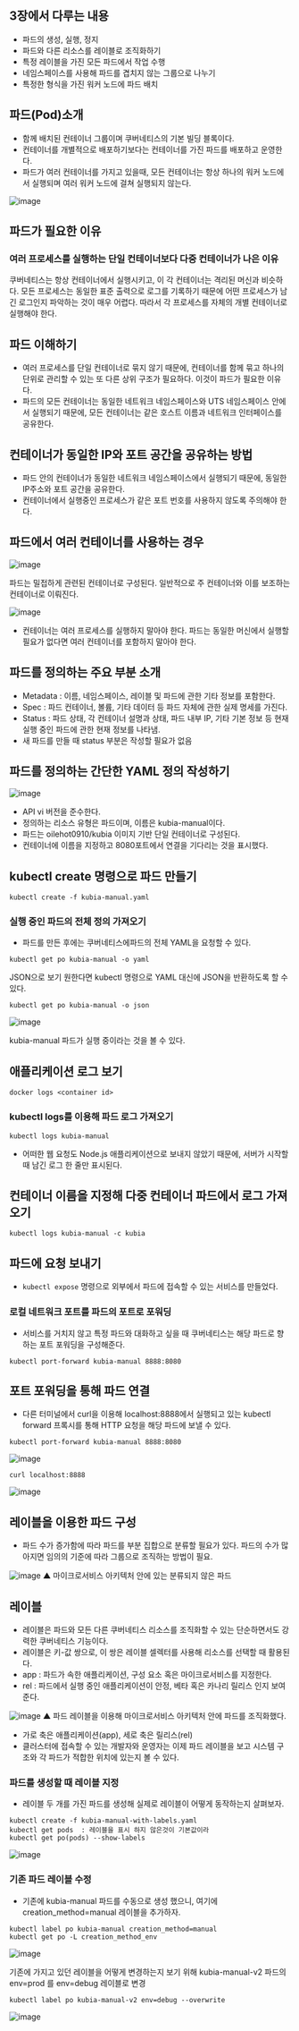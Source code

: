 ## 3장에서 다루는 내용

- 파드의 생성, 실행, 정지
- 파드와 다른 리소스를 레이블로 조직화하기
- 특정 레이블을 가진 모든 파드에서 작업 수행
- 네임스페이스를 사용해 파드를 겹치지 않는 그룹으로 나누기
- 특정한 형식을 가진 워커 노드에 파드 배치

## 파드(Pod)소개
- 함께 배치된 컨테이너 그룹이며 쿠버네티스의 기본 빌딩 블록이다.
- 컨테이너를 개별적으로 배포하기보다는 컨테이너를 가진 파드를 배포하고 운영한다.
- 파드가 여러 컨테이너를 가지고 있을때, 모든 컨테이너는 항상 하나의 워커 노드에서 실행되며 여러 워커 노드에 걸쳐 실행되지 않는다.

![image](https://user-images.githubusercontent.com/81672260/147723747-e4e1a04d-7d55-48cf-864a-75d05fdf7ae0.png)

## 파드가 필요한 이유
### 여러 프로세스를 실행하는 단일 컨테이너보다 다중 컨테이너가 나은 이유

쿠버네티스는 항상 컨테이너에서 실행시키고, 이 각 컨테이너는 격리된 머신과 비슷하다. 모든 프로세스는 동일한 표준 출력으로 로그를 기록하기 때문에 어떤 프로세스가 남긴 로그인지 파악하는 것이 매우 어렵다. 따라서 각 프로세스를 자체의 개별 컨테이너로 실행해야 한다.

## 파드 이해하기
- 여러 프로세스를 단일 컨테이너로 묶지 않기 때문에, 컨테이너를 함께 묶고 하나의 단위로 관리할 수 있는 또 다른 상위 구조가 필요하다. 이것이 파드가 필요한 이유다.
- 파드의 모든 컨테이너는 동일한 네트워크 네임스페이스와 UTS 네임스페이스 안에서 실행되기 때문에, 모든 컨테이너는 같은 호스트 이름과 네트워크 인터페이스를 공유한다.

## 컨테이너가 동일한 IP와 포트 공간을 공유하는 방법
- 파드 안의 컨테이너가 동일한 네트워크 네임스페이스에서 실행되기 때문에, 동일한 IP주소와 포트 공간을 공유한다.
- 컨테이너에서 실행중인 프로세스가 같은 포트 번호를 사용하지 않도록 주의해야 한다.

## 파드에서 여러 컨테이너를 사용하는 경우
![image](https://user-images.githubusercontent.com/81672260/147728023-926f32fa-8162-4775-9fe5-68f8305588cc.png)

파드는 밀접하게 관련된 컨테이너로 구성된다. 일반적으로 주 컨테이너와 이를 보조하는 컨테이너로 이뤄진다.

![image](https://user-images.githubusercontent.com/81672260/147728877-b0002058-cc6c-4989-9be8-5b51907cf177.png)

- 컨테이너는 여러 프로세스를 실행하지 말아야 한다. 파드는 동일한 머신에서 실행할 필요가 없다면 여러 컨테이너를 포함하지 말아야 한다.

## 파드를 정의하는 주요 부분 소개
- Metadata : 이름, 네임스페이스, 레이블 및 파드에 관한 기타 정보를 포함한다.
- Spec : 파드 컨테이너, 볼륨, 기타 데이터 등 파드 자체에 관한 실제 명세를 가진다.
- Status : 파드 상태, 각 컨테이너 설명과 상태, 파드 내부 IP, 기타 기본 정보 등 현재 실행 중인 파드에 관한 현재 정보를 나타냄.
- 새 파드를 만들 때 status 부분은 작성할 필요가 없음

## 파드를 정의하는 간단한 YAML 정의 작성하기

![image](https://user-images.githubusercontent.com/81672260/147795965-6c944cf1-cb1a-430b-a2f2-eac9c56a4a97.png)


- API vi 버전을 준수한다.
- 정의하는 리소스 유형은 파드이며, 이름은 kubia-manual이다.
- 파드는 oilehot0910/kubia 이미지 기반 단일 컨테이너로 구성된다.
- 컨테이너에 이름을 지정하고 8080포트에서 연결을 기다리는 것을 표시했다.

## kubectl create 명령으로 파드 만들기
```
kubectl create -f kubia-manual.yaml
```

### 실행 중인 파드의 전체 정의 가져오기
- 파드를 만든 후에는 쿠버네티스에파드의 전체 YAML을 요청할 수 있다.

```
kubectl get po kubia-manual -o yaml
```

JSON으로 보기 원한다면 kubectl 명령으로 YAML 대신에 JSON을 반환하도록 할 수 있다.

```
kubectl get po kubia-manual -o json
```
![image](https://user-images.githubusercontent.com/81672260/147796362-40de3286-a73d-4279-9f2b-8cfc557a836d.png)


kubia-manual 파드가 실행 중이라는 것을 볼 수 있다.


## 애플리케이션 로그 보기
```
docker logs <container id>
```
 ### kubectl logs를 이용해 파드 로그 가져오기
 
 ```
 kubectl logs kubia-manual
 ```
 - 어떠한 웹 요청도 Node.js 애플리케이션으로 보내지 않았기 때문에, 서버가 시작할 때 남긴 로그 한 줄만 표시된다.


## 컨테이너 이름을 지정해 다중 컨테이너 파드에서 로그 가져오기

```
kubectl logs kubia-manual -c kubia
```

## 파드에 요청 보내기

- `kubectl expose` 명령으로 외부에서 파드에 접속할 수 있는 서비스를 만들었다.

### 로컬 네트워크 포트를 파드의 포트로 포워딩
- 서비스를 거치지 않고 특정 파드와 대화하고 싶을 때 쿠버네티스는 해당 파드로 향하는 포트 포워딩을 구성해준다.

```
kubectl port-forward kubia-manual 8888:8080
```

## 포트 포워딩을 통해 파드 연결

- 다른 터미널에서 curl을 이용해 localhost:8888에서 실행되고 있는 kubectl forward 프록시를 통해 HTTP 요청을 해당 파드에 보낼 수 있다.

```
kubectl port-forward kubia-manual 8888:8080
```

![image](https://user-images.githubusercontent.com/81672260/147798296-efe86fad-b41d-4c76-8790-b1186b3e2e62.png)

```
curl localhost:8888
```
![image](https://user-images.githubusercontent.com/81672260/147798338-d7b0eb43-cdaa-48e5-adfa-930448023c67.png)

## 레이블을 이용한 파드 구성
- 파드 수가 증가함에 따라 파드를 부분 집합으로 분류할 필요가 있다. 파드의 수가 많아지면 임의의 기준에 따라 그룹으로 조직하는 방법이 필요.

![image](https://user-images.githubusercontent.com/81672260/147894639-19a88a1b-536a-4202-9cd5-b055e51c6521.png)
▲ 마이크로서비스 아키텍처 안에 있는 분류되지 않은 파드

## 레이블
- 레이블은 파드와 모든 다른 쿠버네티스 리소스를 조직화할 수 있는 단순하면서도 강력한 쿠버네티스 기능이다.
- 레이블은 키-값 쌍으로, 이 쌍은 레이블 셀렉터를 사용해 리소스를 선택할 때 활용된다.
- app : 파드가 속한 애플리케이션, 구성 요소 혹은 마이크로서비스를 지정한다.
- rel : 파드에서 실행 중인 애플리케이션이 안정, 베타 혹은 카나리 릴리스 인지 보여준다.

![image](https://user-images.githubusercontent.com/81672260/147894768-768211f4-8592-4488-9017-284e37a511cb.png)
▲ 파드 레이블을 이용해 마이크로서비스 아키텍처 안에 파드를 조직화했다.

- 가로 축은 애플리케이션(app), 세로 축은 릴리스(rel)
- 클러스터에 접속할 수 있는 개발자와 운영자는 이제 파드 레이블을 보고 시스템 구조와 각 파드가 적합한 위치에 있는지 볼 수 있다.

### 파드를 생성할 때 레이블 지정
- 레이블 두 개를 가진 파드를 생성해 실제로 레이블이 어떻게 동작하는지 살펴보자.

```
kubectl create -f kubia-manual-with-labels.yaml
kubectl get pods  : 레이블을 표시 하지 않은것이 기본값이라
kubectl get po(pods) --show-labels
```

![image](https://user-images.githubusercontent.com/81672260/147895104-1ff70dd7-b579-4324-9b52-e9e7ce5ce5b0.png)

### 기존 파드 레이블 수정

- 기존에 kubia-manual 파드를 수동으로 생성 했으니, 여기에 creation_method=manual 레이블을 추가하자.
```
kubectl label po kubia-manual creation_method=manual
kubectl get po -L creation_method_env
```

![image](https://user-images.githubusercontent.com/81672260/147895867-cf5ad04f-b201-416b-9af4-2fdd006440bb.png)

기존에 가지고 있던 레이블을 어떻게 변경하는지 보기 위해 kubia-manual-v2 파드의 env=prod 를 env=debug 레이블로 변경
```
kubectl label po kubia-manual-v2 env=debug --overwrite
```

![image](https://user-images.githubusercontent.com/81672260/147895937-2b541132-a6f9-42a2-97f1-df7672c9a3e7.png)


